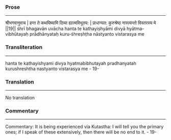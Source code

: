 ### Prose 
 --- 
श्रीभगवानुवाच |
हन्त ते कथयिष्यामि दिव्या ह्यात्मविभूतय: |
प्राधान्यत: कुरुश्रेष्ठ नास्त्यन्तो विस्तरस्य मे ||19||
śhrī bhagavān uvācha
hanta te kathayiṣhyāmi divyā hyātma-vibhūtayaḥ
prādhānyataḥ kuru-śhreṣhṭha nāstyanto vistarasya me

### Transliteration 
 --- 
hanta te kathayishyami divya hyatmabibhutayah pradhanyatah kurushreshtha nastyanto vistarasya me - 19-

### Translation 
 --- 
No translation

### Commentary 
 --- 
Commentary: It is being experienced via Kutastha: I will tell you the primary ones; if I speak of these extensively, then there will be no end to it. - 19-
